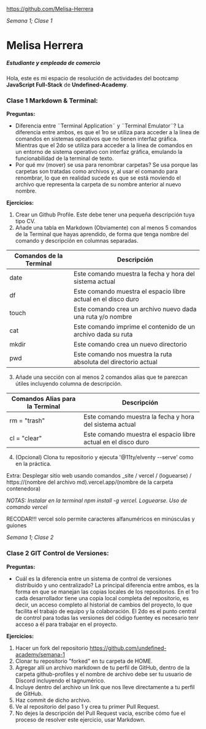 https://github.com/Melisa-Herrera

*Semana 1; Clase 1*
# **Melisa Herrera**
##### Estudiante y empleada de comercio
Hola, este es mi espacio de resolución de actividades del bootcamp **JavaScript Full-Stack** de **Undefined-Academy**.

### **Clase 1 Markdown & Terminal:**

**Preguntas:**
- Diferencia entre ¨Terminal Application¨ y ¨Terminal Emulator¨?
La diferencia entre ambos, es que el 1ro se utiliza para acceder a la línea de comandos en sistemas opeativos que no tienen interfaz gráfica. Mientras que el 2do se utiliza para acceder a la línea de comandos en un entorno de sistema operativo con interfaz gráfica, emulando la funcionabilidad de la terminal de texto.
- Por qué mv (mover) se usa para renombrar carpetas?
Se usa porque las carpetas son tratadas como archivos y, al usar el comando para renombrar, lo que en realidad sucede es que se está moviendo el archivo que representa la carpeta de su nombre anterior al nuevo nombre.

**Ejercicios:**
1. Crear un Github Profile. Este debe tener una pequeña descripción tuya tipo CV.
3. Añade una tabla en Markdown (Obviamente) con al menos 5 comandos de la Terminal que hayas aprendido, de forma que tenga nombre del comando y descripción en columnas separadas.

| Comandos de la Terminal |                         Descripción                             |
|          ------         |                            ------                               |
|           date          | Este comando muestra la fecha y hora del sistema actual         |
|            df           | Este comando muestra el espacio libre actual en el disco duro   |
|          touch          | Este comando crea un archivo nuevo dada una ruta y/o nombre     |
|           cat           | Este comando imprime el contenido de un archivo dada su ruta    |
|          mkdir          | Este comando crea un nuevo directorio                           |
|           pwd           | Este comando nos muestra la ruta absoluta del directorio actual |

3. Añade una sección con al menos 2 comandos alias que te parezcan útiles incluyendo columna de descripción.

| Comandos Alias para la Terminal |                           Descripción                         |
|            ------               |                             ------                            |
|          rm = "trash"           | Este comando muestra la fecha y hora del sistema actual       |
|          cl = "clear"           | Este comando muestra el espacio libre actual en el disco duro |

4. (Opcional) Clona tu repositorio y ejecuta '@11ty/elventy --serve' como en la práctica.

<!-- http://localhost8080/Semana_1/index.html -->

Extra: Desplegar sitio web usando comandos _site / vercel / (loguearse) / https://(nombre del archivo md).vercel.app/(nombre de la carpeta contenedora)

<!-- https://semana-1-one.vercel.app/Semana_1 -->

*NOTAS: Instalar en la terminal npm install -g vercel. Loguearse. Uso de comando vercel*

RECODAR!!! vercel solo permite caracteres alfanuméricos en minúsculas y guiones

*Semana 1; Clase 2*

### **Clase 2 GIT Control de Versiones:**

**Preguntas:**
- Cuál es la diferencia entre un sistema de control de versiones distribuido y uno centralizado?
La principal diferencia entre ambos, es la forma en que se manejan las copias locales de los repositorios. En el 1ro cada desarrollador tiene una copia local completa del repositorio, es decir, un acceso completo al historial de cambios del proyecto, lo que facilita el trabajo de equipo y la colaboración. El 2do es el punto central de control para todas las versiones del código fuentey es necesario tenr acceso a él para trabajar en el proyecto.

**Ejercicios:**
1. Hacer un fork del repositorio https://github.com/undefined-academy/semana-1
2. Clonar tu repositorio "forked" en tu carpeta de HOME.
3. Agregar allí un archivo markdown de tu perfil de GitHub, dentro de la carpeta github-profiles y el nombre de archivo debe ser tu usuario de Discord incluyendo el tagnumérico.
4. Incluye dentro del archivo un link que nos lleve directamente a tu perfil de GitHub.
5. Haz commit de dicho archivo.
6. Ve al repositorio del paso 1 y crea tu primer Pull Request.
7. No dejes la descripción del Pull Request vacia, escribe cómo fue el proceso de resolver este ejercicio, usar Markdown.